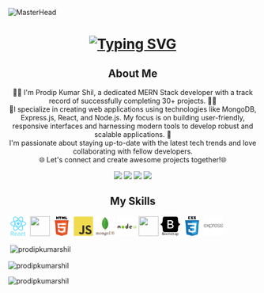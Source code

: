 ![MasterHead](https://i.ibb.co/d4V11D2/Git-Banner.png)

<h1 align="center">
<a href="https://git.io/typing-svg"><img src="https://readme-typing-svg.herokuapp.com?font=Lato&pause=1000&color=4D6973&random=false&width=435&lines=This+is+Prodip+Kumar+Shil;+MERN+stack+developer;Nice+to+meet+you+%F0%9F%91%8B&center=true&size=30" alt="Typing SVG" /></a>
</h1>

<h2 align="center">About Me</h2>
<p align="center">👨‍💻 I'm Prodip Kumar Shil, a dedicated MERN Stack developer with a track record of successfully completing 30+ projects. 👨‍💻 
<br /> 🚀I specialize in creating web applications using technologies like MongoDB, Express.js, React, and Node.js. My focus is on building user-friendly, responsive interfaces and harnessing modern tools to develop robust and scalable applications. 🚀 
<br /> I'm passionate about staying up-to-date with the latest tech trends and love collaborating with fellow developers. 
<br />🌐 Let's connect and create awesome projects together!🌐 </p>
<p align="center">
  <a href="https://www.linkedin.com/in/prodip-kumar-shil-1a210a291/"><img src="https://img.shields.io/badge/linkedin-%230077B5.svg?&style=for-the-badge&logo=linkedin&logoColor=white" height=23></a>
  <a href="mailto:prodipkrishna01@gmail.com"><img src="https://img.shields.io/badge/Gmail-D14836?style=for-the-badge&logo=gmail&logoColor=white" height=23></a>
  <a href="https://www.facebook.com/prodip.kumar.7965/"><img src="https://img.shields.io/badge/Facebook-1877F2?style=for-the-badge&logo=facebook&logoColor=white" height=23></a>
  <a href="https://drive.google.com/file/d/1Y2ByfCekUS7hph3_wLiFfX9Ao93e3uiL/view?usp=share_link"><img src="https://img.shields.io/badge/Resume-ffae75?style=for-the-badge" height=23/></a>


<h2 align="center">My Skills</h2>
<p>
  <img src="https://raw.githubusercontent.com/devicons/devicon/master/icons/react/react-original-wordmark.svg" width="40" height="40"/>
  <img src="https://www.vectorlogo.zone/logos/tailwindcss/tailwindcss-icon.svg" width="40" height="40"/>
  <img src="https://raw.githubusercontent.com/devicons/devicon/master/icons/html5/html5-original-wordmark.svg" width="40" height="40"/>
  <img src="https://raw.githubusercontent.com/devicons/devicon/master/icons/javascript/javascript-original.svg" width="40" height="40"/>
  <img src="https://raw.githubusercontent.com/devicons/devicon/master/icons/mongodb/mongodb-original-wordmark.svg" width="40" height="40"/>
  <img src="https://raw.githubusercontent.com/devicons/devicon/master/icons/nodejs/nodejs-original-wordmark.svg" width="40" height="40"/>
  <img src="https://www.vectorlogo.zone/logos/firebase/firebase-icon.svg" width="40" height="40"/>
  <img src="https://raw.githubusercontent.com/devicons/devicon/master/icons/bootstrap/bootstrap-plain-wordmark.svg" width="40" height="40"/>
  <img src="https://raw.githubusercontent.com/devicons/devicon/master/icons/css3/css3-original-wordmark.svg" width="40" height="40"/>
  <img src="https://raw.githubusercontent.com/devicons/devicon/master/icons/express/express-original-wordmark.svg" width="40" height="40"/>
</p>


<p>&nbsp;<img align="center" src="https://github-readme-stats.vercel.app/api?username=prodipkumarshil&show_icons=true&locale=en" alt="prodipkumarshil" /></p>

<p style="float:rignt;"><img align="center" src="https://github-readme-streak-stats.herokuapp.com/?user=prodipkumarshil&" alt="prodipkumarshil" /></p>

<p><img align="left" src="https://github-readme-stats.vercel.app/api/top-langs?username=prodipkumarshil&show_icons=true&locale=en&layout=compact" alt="prodipkumarshil" /></p>
